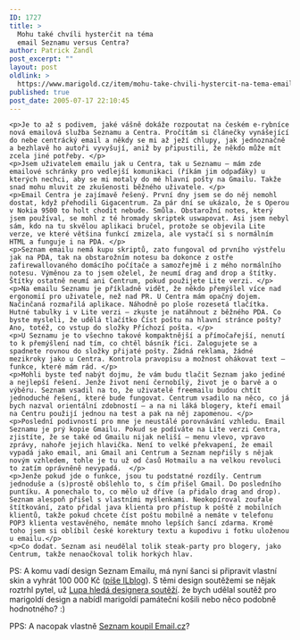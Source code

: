 ```yaml
---
ID: 1727
title: >
  Mohu také chvíli hysterčit na téma
  email Seznamu versus Centra?
author: Patrick Zandl
post_excerpt: ""
layout: post
oldlink: >
  https://www.marigold.cz/item/mohu-take-chvili-hystercit-na-tema-email-seznamu-versus-centra
published: true
post_date: 2005-07-17 22:10:45
---
```

	<p>Je to až s podivem, jaké vášně dokáže rozpoutat na českém e-rybníce nová emailová služba Seznamu a Centra. Pročítám si článečky vynášející do nebe centrácký email a někdy se mi až ježí chlupy, jak jednoznačně a bezhlavě ho autoři vyvyšují, aniž by připustili, že někdo může mít zcela jiné potřeby. </p>
	<p>Jsem uživatelem emailu jak u Centra, tak u Seznamu – mám zde emailové schránky pro vedlejší komunikaci (říkám jim odpaďáky) u kterých nechci, aby se mi motaly do mé hlavní pošty na Gmailu. Takže snad mohu mluvit ze zkušenosti běžného uživatele. </p>
	<p>Email Centra je zajímavě řešený. První dny jsem se do něj nemohl dostat, když přehodili Gigacentrum. Za pár dní se ukázalo, že s Operou v Nokia 9500 to holt chodit nebude. Smůla. Obstarožní notes, který jsem používal, se mohl z té hromady skriptek uswapovat. Asi jsem nebyl sám, kdo na tu skvělou aplikaci bručel, protože se objevila Lite verze, ve které většina funkcí zmizela, ale vystačí si s normálním HTML a funguje i na PDA. </p>
	<p>Seznam emailu nemá kupu skriptů, zato fungoval od prvního výstřelu jak na PDA, tak na obstarožním notesu ba dokonce z ostře zafirewallovaného domácího počítače a samozřejmě i z mého normálního notesu. Výměnou za to jsem oželel, že neumí drag and drop a štítky. Štítky ostatně neumí ani Centrum, pokud použijete Lite verzi. </p>
	<p>Na emailu Seznamu je příkladně vidět, že někdo přemýšlel více nad ergonomií pro uživatele, než nad PR. U Centra mám opačný dojem. Načinčaná rozmařilá aplikace. Náhodně po ploše rozesetá tlačítka. Hutné tabulky i v Lite verzi – zkuste je natáhnout z běžného PDA. Co byste mysleli, že udělá tlačítko Číst poštu na hlavní stránce pošty? Ano, totéž, co vstup do složky Příchozí pošta. </p>
	<p>U Seznamu je to všechno takové kompaktnější a přímočařejší, nenutí to k přemýšlení nad tím, co chtěl básník říci. Zalogujete se a spadnete rovnou do složky přijaté pošty. Žádná reklama, žádné mezikroky jako u Centra. Kontrola pravopisu a možnost ohákovat text – funkce, které mám rád. </p>
	<p>Mohli byste teď nabýt dojmu, že vám budu tlačit Seznam jako jediné a nejlepší řešení. Jenže život není černobílý, život je o barvě a o výběru. Seznam vsadil na to, že uživatelé freemailu budou chtít jednoduché řešení, které bude fungovat. Centrum vsadilo na něco, co já bych nazval orientální zdobností – a na ni láká blogery, kteří email na Centru použijí jednou na test a pak na něj zapomenou. </p>
	<p>Poslední podivností pro mne je neustálé porovnávání vzhledu. Email Seznamu je prý kopie Gmailu. Pokud se podíváte na Lite verzi Centra, zjistíte, že se také od Gmailu nijak neliší – menu vlevo, vpravo zprávy, nahoře jejich hlavička. Není to velké překvapení, že email vypadá jako email, ani Gmail ani Centrum a Seznam nepřišly s nějak novým vzhledem, tohle je tu už od časů Hotmailu a na velkou revoluci to zatím oprávněně nevypadá.  </p>
	<p>Jenže pokud jde o funkce, jsou tu podstatné rozdíly. Centrum jednoduše a (s)prostě obšlehlo to, s čím přišel Gmail. Do posledního puntíku. A ponechalo to, co mělo už dříve (a přidalo drag and drop). Seznam alespoň přišel s vlastními myšlenkami. Neokopíroval zoufale štítkování, zato přidal java klienta pro přístup k poště z mobilních klientů, takže pokud chcete číst poštu mobilně a nemáte v telefonu POP3 klienta vestavěného, nemáte mnoho lepších šancí zdarma. Kromě toho jsem si oblíbil české korektury textu a kupodivu i fotku uloženou u emailu.</p>
	<p>Co dodat. Seznam asi neudělal tolik steak-party pro blogery, jako Centrum, takže nenaočkoval tolik horkých hlav.
</p>
	<p>PS: A komu vadí design Seznam Emailu, má nyní šanci si připravit vlastní skin a vyhrát 100 000 Kč (<a href="http://blog.lide.cz/ilblog/2005/07/18/138">píše ILblog</a>). S těmi design soutěžemi se nějak roztrhl pytel, už <a href="http://www.lupa.cz/design.php3">Lupa hledá designera soutěží</a>. že bych udělal soutěž pro marigoldí design a nabídl marigoldí památeční košili nebo něco podobně hodnotného? :)
</p>
	<p>PPS: A nacopak vlastně <a href="http://www.abclinuxu.cz/zpravicky/Email.cz-prodan-Seznamu">Seznam koupil Email.cz</a>?
</p>